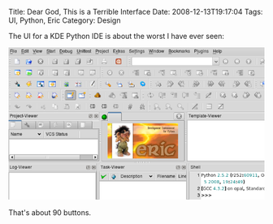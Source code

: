 Title: Dear God, This is a Terrible Interface
Date: 2008-12-13T19:17:04
Tags: UI, Python, Eric
Category: Design

The UI for a KDE Python IDE is about the worst I have ever seen:

![No alt](/images/clutter.png)

That's about 90 buttons.
